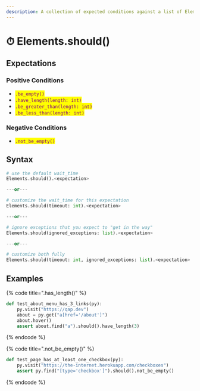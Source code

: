 ```yaml
---
description: A collection of expected conditions against a list of Elements
---
```


# ⏱ Elements.should()

## Expectations

### Positive Conditions

* <mark style="color:purple;">`.be_empty()`</mark>
* <mark style="color:purple;">`.have_length(length: int)`</mark>
* <mark style="color:purple;">`.be_greater_than(length: int)`</mark>
* <mark style="color:purple;">`.be_less_than(length: int)`</mark>

### Negative Conditions

* <mark style="color:purple;">`.not_be_empty()`</mark>

## Syntax

```python
# use the default wait_time
Elements.should().<expectation>

---or---

# customize the wait_time for this expectation
Elements.should(timeout: int).<expectation>

---or---

# ignore exceptions that you expect to "get in the way"
Elements.should(ignored_exceptions: list).<expectation>

---or---

# customize both fully
Elements.should(timeout: int, ignored_exceptions: list).<expectation>
```

## Examples

{% code title=".has_length()" %}
```python
def test_about_menu_has_3_links(py):
    py.visit("https://qap.dev")
    about = py.get("a[href='/about']")
    about.hover()
    assert about.find("a").should().have_length(3)
```
{% endcode %}

{% code title=".not_be_empty()" %}
```python
def test_page_has_at_least_one_checkbox(py):
    py.visit("https://the-internet.herokuapp.com/checkboxes")
    assert py.find("[type='checkbox']").should().not_be_empty()
```
{% endcode %}

